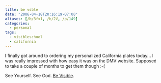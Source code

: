 ```yaml
---
title: be vsble
date: "2006-04-18T20:16:19-07:00"
aliases: [/b/3fx1, /b/2V, /p/149]
categories:
  - personal
tags:
  - visibleschool
  - california
---
```


I finally got around to ordering my personalized California plates today... I was really impressed with how easy it was
on the DMV website. Supposed to take a couple of months to get them though :-(

See Yourself. See God. [Be Visible](http://www.visibleschool.com).
